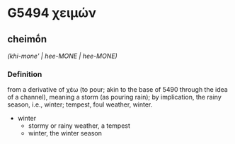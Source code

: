 # G5494 χειμών

## cheimṓn

_(khi-mone' | hee-MONE | hee-MONE)_

### Definition

from a derivative of χέω (to pour; akin to the base of 5490 through the idea of a channel), meaning a storm (as pouring rain); by implication, the rainy season, i.e., winter; tempest, foul weather, winter.

- winter
  - stormy or rainy weather, a tempest
  - winter, the winter season

